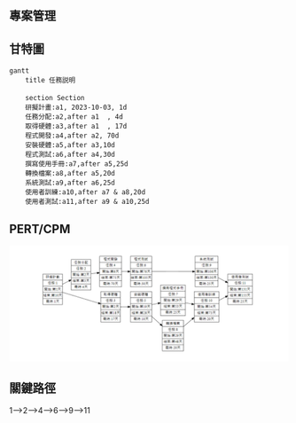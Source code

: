 ## 專案管理
## 甘特圖

```mermaid
gantt
    title 任務説明

    section Section
    研擬計畫:a1, 2023-10-03, 1d
    任務分配:a2,after a1  , 4d
    取得硬體:a3,after a1  , 17d
    程式開發:a4,after a2, 70d
    安裝硬體:a5,after a3,10d
    程式測試:a6,after a4,30d
    撰寫使用手冊:a7,after a5,25d
    轉換檔案:a8,after a5,20d
    系統測試:a9,after a6,25d
    使用者訓練:a10,after a7 & a8,20d
    使用者測試:a11,after a9 & a10,25d    
```
## PERT/CPM
 ![](pert.png)
## 關鍵路徑
1-->2-->4-->6-->9-->11

